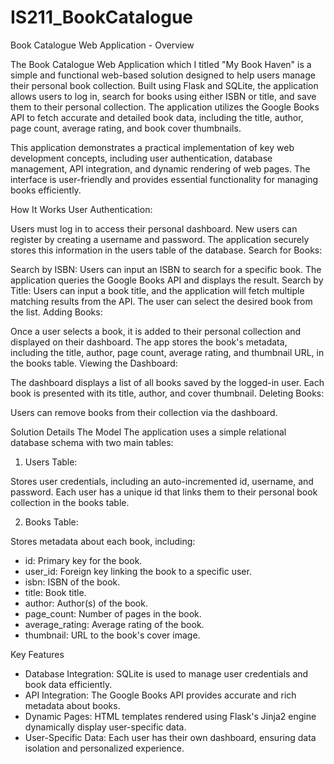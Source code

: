 # IS211_BookCatalogue
Book Catalogue Web Application - Overview

The Book Catalogue Web Application which I titled "My Book Haven" is a simple and functional web-based solution designed to help users manage their personal book collection. Built using Flask and SQLite, the application allows users to log in, search for books using either ISBN or title, and save them to their personal collection. The application utilizes the Google Books API to fetch accurate and detailed book data, including the title, author, page count, average rating, and book cover thumbnails.

This application demonstrates a practical implementation of key web development concepts, including user authentication, database management, API integration, and dynamic rendering of web pages. The interface is user-friendly and provides essential functionality for managing books efficiently.

How It Works
User Authentication:

Users must log in to access their personal dashboard.
New users can register by creating a username and password. The application securely stores this information in the users table of the database.
Search for Books:

Search by ISBN: Users can input an ISBN to search for a specific book. The application queries the Google Books API and displays the result.
Search by Title: Users can input a book title, and the application will fetch multiple matching results from the API. The user can select the desired book from the list.
Adding Books:

Once a user selects a book, it is added to their personal collection and displayed on their dashboard.
The app stores the book's metadata, including the title, author, page count, average rating, and thumbnail URL, in the books table.
Viewing the Dashboard:

The dashboard displays a list of all books saved by the logged-in user. Each book is presented with its title, author, and cover thumbnail.
Deleting Books:

Users can remove books from their collection via the dashboard.

Solution Details
The Model
The application uses a simple relational database schema with two main tables:

1. Users Table:

Stores user credentials, including an auto-incremented id, username, and password.
Each user has a unique id that links them to their personal book collection in the books table.

2. Books Table:

Stores metadata about each book, including:
* id: Primary key for the book.
* user_id: Foreign key linking the book to a specific user.
* isbn: ISBN of the book.
* title: Book title.
* author: Author(s) of the book.
* page_count: Number of pages in the book.
* average_rating: Average rating of the book.
* thumbnail: URL to the book's cover image.

Key Features
* Database Integration: SQLite is used to manage user credentials and book data efficiently.
* API Integration: The Google Books API provides accurate and rich metadata about books.
* Dynamic Pages: HTML templates rendered using Flask's Jinja2 engine dynamically display user-specific data.
* User-Specific Data: Each user has their own dashboard, ensuring data isolation and personalized experience.
